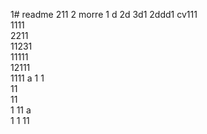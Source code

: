1# readme 211
2 morre
1 d
2d
3d1 
2ddd1 
cv111  
1111  
2211  
11231     
11111        
12111              
1111   a
1  1   
11      
11    
1 
11   a  
1 
1 
11
  
